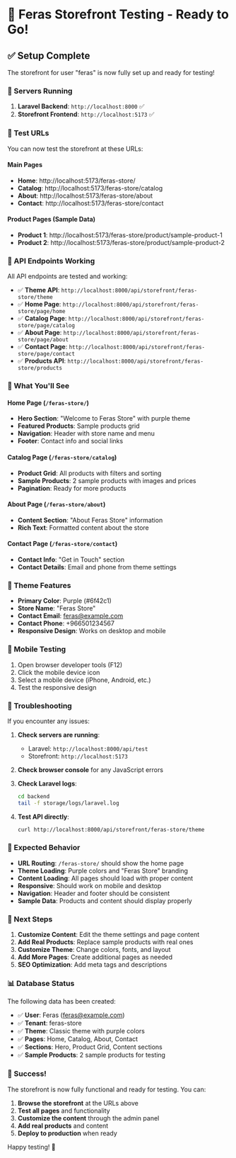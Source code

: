 # 🎉 Feras Storefront Testing - Ready to Go!

## ✅ Setup Complete

The storefront for user "feras" is now fully set up and ready for testing!

### 🚀 Servers Running

1. **Laravel Backend**: `http://localhost:8000` ✅
2. **Storefront Frontend**: `http://localhost:5173` ✅

### 🧪 Test URLs

You can now test the storefront at these URLs:

#### Main Pages
- **Home**: http://localhost:5173/feras-store/
- **Catalog**: http://localhost:5173/feras-store/catalog
- **About**: http://localhost:5173/feras-store/about
- **Contact**: http://localhost:5173/feras-store/contact

#### Product Pages (Sample Data)
- **Product 1**: http://localhost:5173/feras-store/product/sample-product-1
- **Product 2**: http://localhost:5173/feras-store/product/sample-product-2

### 🔌 API Endpoints Working

All API endpoints are tested and working:

- ✅ **Theme API**: `http://localhost:8000/api/storefront/feras-store/theme`
- ✅ **Home Page**: `http://localhost:8000/api/storefront/feras-store/page/home`
- ✅ **Catalog Page**: `http://localhost:8000/api/storefront/feras-store/page/catalog`
- ✅ **About Page**: `http://localhost:8000/api/storefront/feras-store/page/about`
- ✅ **Contact Page**: `http://localhost:8000/api/storefront/feras-store/page/contact`
- ✅ **Products API**: `http://localhost:8000/api/storefront/feras-store/products`

### 🎨 What You'll See

#### Home Page (`/feras-store/`)
- **Hero Section**: "Welcome to Feras Store" with purple theme
- **Featured Products**: Sample products grid
- **Navigation**: Header with store name and menu
- **Footer**: Contact info and social links

#### Catalog Page (`/feras-store/catalog`)
- **Product Grid**: All products with filters and sorting
- **Sample Products**: 2 sample products with images and prices
- **Pagination**: Ready for more products

#### About Page (`/feras-store/about`)
- **Content Section**: "About Feras Store" information
- **Rich Text**: Formatted content about the store

#### Contact Page (`/feras-store/contact`)
- **Contact Info**: "Get in Touch" section
- **Contact Details**: Email and phone from theme settings

### 🎨 Theme Features

- **Primary Color**: Purple (#6f42c1)
- **Store Name**: "Feras Store"
- **Contact Email**: feras@example.com
- **Contact Phone**: +966501234567
- **Responsive Design**: Works on desktop and mobile

### 📱 Mobile Testing

1. Open browser developer tools (F12)
2. Click the mobile device icon
3. Select a mobile device (iPhone, Android, etc.)
4. Test the responsive design

### 🔧 Troubleshooting

If you encounter any issues:

1. **Check servers are running**:
   - Laravel: `http://localhost:8000/api/test`
   - Storefront: `http://localhost:5173`

2. **Check browser console** for any JavaScript errors

3. **Check Laravel logs**:
   ```bash
   cd backend
   tail -f storage/logs/laravel.log
   ```

4. **Test API directly**:
   ```bash
   curl http://localhost:8000/api/storefront/feras-store/theme
   ```

### 🎯 Expected Behavior

- **URL Routing**: `/feras-store/` should show the home page
- **Theme Loading**: Purple colors and "Feras Store" branding
- **Content Loading**: All pages should load with proper content
- **Responsive**: Should work on mobile and desktop
- **Navigation**: Header and footer should be consistent
- **Sample Data**: Products and content should display properly

### 🚀 Next Steps

1. **Customize Content**: Edit the theme settings and page content
2. **Add Real Products**: Replace sample products with real ones
3. **Customize Theme**: Change colors, fonts, and layout
4. **Add More Pages**: Create additional pages as needed
5. **SEO Optimization**: Add meta tags and descriptions

### 📊 Database Status

The following data has been created:

- ✅ **User**: Feras (feras@example.com)
- ✅ **Tenant**: feras-store
- ✅ **Theme**: Classic theme with purple colors
- ✅ **Pages**: Home, Catalog, About, Contact
- ✅ **Sections**: Hero, Product Grid, Content sections
- ✅ **Sample Products**: 2 sample products for testing

### 🎉 Success!

The storefront is now fully functional and ready for testing. You can:

1. **Browse the storefront** at the URLs above
2. **Test all pages** and functionality
3. **Customize the content** through the admin panel
4. **Add real products** and content
5. **Deploy to production** when ready

Happy testing! 🚀











